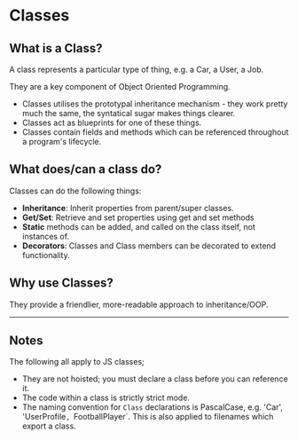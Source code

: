 # Classes

## What is a Class?
A class represents a particular type of thing, e.g. a Car, a User, a Job.

They are a key component of Object Oriented Programming.

* Classes utilises the prototypal inheritance mechanism - they work pretty much the same, the syntatical sugar makes things clearer.
* Classes act as blueprints for one of these things.
* Classes contain fields and methods which can be referenced throughout a program's lifecycle.

## What does/can a class do?
Classes can do the following things:

- __Inheritance__: Inherit properties from parent/super classes.
- __Get/Set__: Retrieve and set properties using get and set methods
- __Static__ methods can be added, and called on the class itself, not instances of.
- __Decorators__: Classes and Class members can be decorated to extend functionality.

## Why use Classes?
They provide a friendlier, more-readable approach to inheritance/OOP.

---
## Notes
The following all apply to JS classes;

* They are not hoisted; you must declare a class before you can reference it.
* The code within a class is strictly strict mode.
* The naming convention for `Class` declarations is PascalCase, e.g. 'Car', 'UserProfile`, `FootballPlayer`. This is also applied to filenames which export a class.